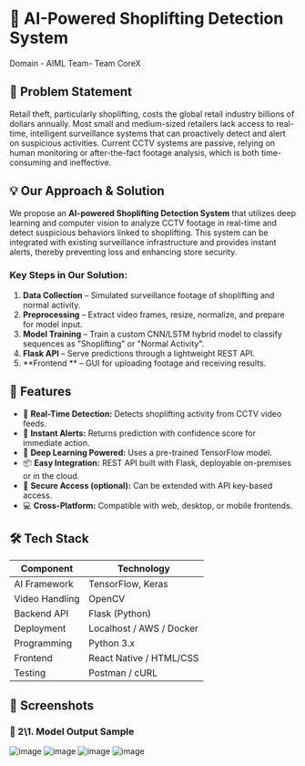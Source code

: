 # 🛒 AI-Powered Shoplifting Detection System

 Domain - AIML
 Team- Team CoreX

## 📌 Problem Statement

Retail theft, particularly shoplifting, costs the global retail industry billions of dollars annually. Most small and medium-sized retailers lack access to real-time, intelligent surveillance systems that can proactively detect and alert on suspicious activities. Current CCTV systems are passive, relying on human monitoring or after-the-fact footage analysis, which is both time-consuming and ineffective.

## 💡 Our Approach & Solution

We propose an **AI-powered Shoplifting Detection System** that utilizes deep learning and computer vision to analyze CCTV footage in real-time and detect suspicious behaviors linked to shoplifting. This system can be integrated with existing surveillance infrastructure and provides instant alerts, thereby preventing loss and enhancing store security.

### Key Steps in Our Solution:
1. **Data Collection** – Simulated surveillance footage of shoplifting and normal activity.
2. **Preprocessing** – Extract video frames, resize, normalize, and prepare for model input.
3. **Model Training** – Train a custom CNN/LSTM hybrid model to classify sequences as "Shoplifting" or "Normal Activity".
4. **Flask API** – Serve predictions through a lightweight REST API.
5. **Frontend  ** – GUI for uploading footage and receiving results.

## 🚀 Features

- 🎯 **Real-Time Detection:** Detects shoplifting activity from CCTV video feeds.
- 🔔 **Instant Alerts:** Returns prediction with confidence score for immediate action.
- 🧠 **Deep Learning Powered:** Uses a pre-trained TensorFlow model.
- 📦 **Easy Integration:** REST API built with Flask, deployable on-premises or in the cloud.
- 🔐 **Secure Access (optional):** Can be extended with API key-based access.
- 💻 **Cross-Platform:** Compatible with web, desktop, or mobile frontends.

## 🛠️ Tech Stack

| Component      | Technology         |
|----------------|--------------------|
| AI Framework   | TensorFlow, Keras  |
| Video Handling | OpenCV             |
| Backend API    | Flask (Python)     |
| Deployment     | Localhost / AWS / Docker |
| Programming    | Python 3.x         |
| Frontend       | React Native / HTML/CSS |
| Testing        | Postman / cURL     |

## 📸 Screenshots

 
### 🧠 2\1. Model Output Sample
 ![image](https://github.com/user-attachments/assets/e464ba6c-9322-475c-9492-8bdae78137fa)
 ![image](https://github.com/user-attachments/assets/db5c8b2f-d7fd-4633-84f2-3e6716320bcd)
 ![image](https://github.com/user-attachments/assets/569923db-5a31-4e9a-948e-ad4ec710c86b)
 ![image](https://github.com/user-attachments/assets/3fdb8305-3595-4a7d-bc45-efe796560ba5)





 
